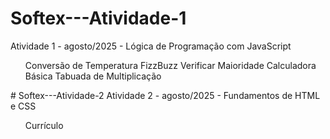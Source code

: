 # Softex---Atividade-1
Atividade 1 - agosto/2025 - Lógica de Programação com JavaScript
<ol>Conversão de Temperatura
FizzBuzz
Verificar Maioridade
Calculadora Básica
Tabuada de Multiplicação
</ol>
# Softex---Atividade-2
Atividade 2 - agosto/2025 - Fundamentos de HTML e CSS
<ul>Currículo</ul>
